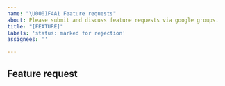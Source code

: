 ```yaml
---
name: "\U0001F4A1 Feature requests"
about: Please submit and discuss feature requests via google groups.
title: "[FEATURE]"
labels: 'status: marked for rejection'
assignees: ''

---
```


## Feature request 

<!--
Please submit any feature requests through our discourse forum:
https://discourse.django-cms.org/c/feature-requests/6
-->
